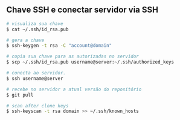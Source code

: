 Chave SSH e conectar servidor via SSH
---------------------------------------------

```sh
# visualiza sua chave
$ cat ~/.ssh/id_rsa.pub

# gera a chave
$ ssh-keygen -t rsa -C "account@domain"

# copia sua chave para as autorizadas no servidor
$ scp ~/.ssh/id_rsa.pub username@server:~/.ssh/authorized_keys

# conecta ao servidor.
$ ssh username@server

# recebe no servidor a atual versão do repositório
$ git pull

# scan after clone keys
$ ssh-keyscan -t rsa domain >> ~/.ssh/known_hosts
```
